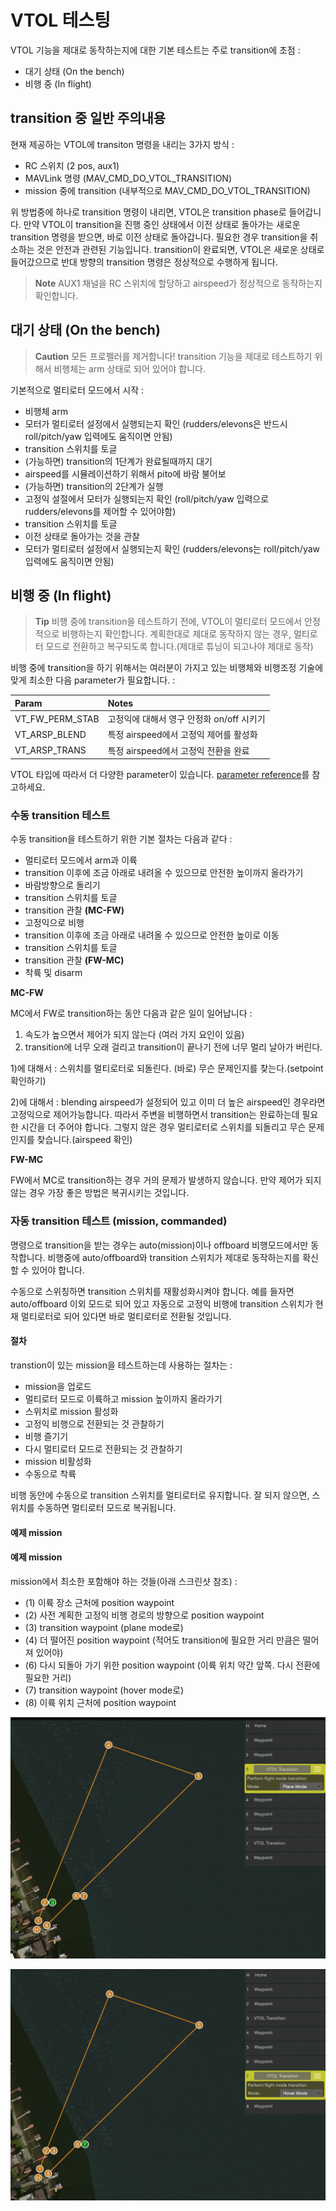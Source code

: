 # VTOL 테스팅

VTOL 기능을 제대로 동작하는지에 대한 기본 테스트는 주로 transition에 초점 :

  * 대기 상태 (On the bench)
  * 비행 중 (In flight)

## transition 중 일반 주의내용

현재 제공하는 VTOL에 transiton 명령을 내리는 3가지 방식 :

  * RC 스위치 (2 pos, aux1)
  * MAVLink 명령 (MAV_CMD_DO_VTOL_TRANSITION)
  * mission 중에 transition (내부적으로 MAV_CMD_DO_VTOL_TRANSITION)

위 방법중에 하나로 transition 명령이 내리면, VTOL은 transition phase로 들어갑니다. 만약 VTOL이 transition을 진행 중인 상태에서 이전 상태로 돌아가는 새로운 transition 명령을 받으면, 바로 이전 상태로 돌아갑니다. 필요한 경우 transition을 취소하는 것은 안전과 관련된 기능입니다. transition이 완료되면, VTOL은 새로운 상태로 들어갔으므로 반대 방향의 transition 명령은 정상적으로 수행하게 됩니다.

> **Note**
AUX1 채널을 RC 스위치에 할당하고 airspeed가 정상적으로 동작하는지 확인합니다.

## 대기 상태 (On the bench)

> **Caution** 모든 프로펠러를 제거합니다! transition 기능을 제대로 테스트하기 위해서 비행체는 arm 상태로 되어 있어야 합니다.

기본적으로 멀티로터 모드에서 시작 :

  * 비행체 arm
  * 모터가 멀티로터 설정에서 실행되는지 확인 (rudders/elevons은 반드시 roll/pitch/yaw 입력에도 움직이면 안됨)
  * transition 스위치를 토글
  * (가능하면) transition의 1단계가 완료될때까지 대기
  * airspeed를 시뮬레이션하기 위해서 pito에 바람 불어보
  * (가능하면) transition의 2단계가 실행
  * 고정익 설절에서 모터가 실행되는지 확인 (roll/pitch/yaw 입력으로 rudders/elevons를 제어할 수 있어야함)
  * transition 스위치를 토글
  * 이전 상태로 돌아가는 것을 관찰
  * 모터가 멀티로터 설정에서 실행되는지 확인 (rudders/elevons는 roll/pitch/yaw입력에도 움직이면 안됨)

## 비행 중 (In flight)

> **Tip** 비행 중에 transition을 테스트하기 전에, VTOL이 멀티로터 모드에서 안정적으로 비행하는지 확인합니다. 계획한대로 제대로 동작하지 않는 경우, 멀티로터 모드로 전환하고 복구되도록 합니다.(제대로 튜닝이 되고나야 제대로 동작)

비행 중에 transition을 하기 위해서는 여러분이 가지고 있는 비행체와 비행조정 기술에 맞게 최소한 다음 parameter가 필요합니다. :

| Param | Notes |
| :--- | :--- |
| VT_FW_PERM_STAB | 고정익에 대해서 영구 안정화 on/off 시키기 |
| VT_ARSP_BLEND | 특정 airspeed에서 고정익 제어를 활성화 |
| VT_ARSP_TRANS | 특정 airspeed에서 고정익 전환을 완료 |

VTOL 타입에 따라서 더 다양한 parameter이 있습니다. [parameter reference](https://pixhawk.org/firmware/parameters#vtol_attitude_control)를 참고하세요.

### 수동 transition 테스트

수동 transition을 테스트하기 위한 기본 절차는 다음과 같다 :

  * 멀티로터 모드에서 arm과 이륙
  * transition 이후에 조금 아래로 내려올 수 있으므로 안전한 높이까지 올라가기
  * 바람방향으로 돌리기
  * transition 스위치를 토글
  * transition 관찰 **(MC-FW)**
  * 고정익으로 비행
  * transition 이후에 조금 아래로 내려올 수 있으므로 안전한 높이로 이동
  * transition 스위치를 토글
  * transition 관찰 **(FW-MC)**
  * 착륙 및 disarm

**MC-FW**

MC에서 FW로 transition하는 동안 다음과 같은 일이 일어납니다 :

  1. 속도가 높으면서 제어가 되지 않는다 (여러 가지 요인이 있음)
  2. transition에 너무 오래 걸리고 transition이 끝나기 전에 너무 멀리 날아가 버린다.

1)에 대해서 : 스위치를 멀티로터로 되돌린다. (바로) 무슨 문제인지를 찾는다.(setpoint 확인하기)

2)에 대해서 : blending airspeed가 설정되어 있고 이미 더 높은 airspeed인 경우라면 고정익으로 제어가능합니다. 따라서 주변을 비행하면서 transition는 완료하는데 필요한 시간을 더 주어야 합니다. 그렇지 않은 경우 멀티로터로 스위치를 되돌리고 무슨 문제인지를 찾습니다.(airspeed 확인)

**FW-MC**

FW에서 MC로 transition하는 경우 거의 문제가 발생하지 않습니다. 만약 제어가 되지 않는 경우 가장 좋은 방법은 복귀시키는 것입니다.

### 자동 transition 테스트 (mission, commanded)

명령으로 transition을 받는 경우는 auto(mission)이나 offboard 비행모드에서만 동작합니다. 비행중에 auto/offboard와 transition 스위치가 제대로 동작하는지를 확신할 수 있어야 합니다.

수동으로 스위칭하면 transition 스위치를 재활성화시켜야 합니다. 예를 들자면 auto/offboard 이외 모드로 되어 있고 자동으로 고정익 비행에 transition 스위치가 현재 멀티로터로 되어 있다면 바로 멀티로터로 전환될 것입니다.

#### 절차


transtion이 있는 mission을 테스트하는데 사용하는 절차는 :

  * mission을 업로드
  * 멀티로터 모드로 이륙하고 mission 높이까지 올라가기
  * 스위치로 mission 활성화  
  * 고정익 비행으로 전환되는 것 관찰하기
  * 비행 즐기기
  * 다시 멀티로터 모드로 전환되는 것 관찰하기
  * mission 비활성화
  * 수동으로 착륙

비행 동안에 수동으로 transition 스위치를 멀티로터로 유지합니다. 잘 되지 않으면, 스위치를 수동하면 멀티로터 모드로 복귀됩니다.

#### 예제 mission

#### 예제 mission

mission에서 최소한 포함해야 하는 것들(아래 스크린샷 참조) :

  * (1) 이륙 장소 근처에 position waypoint
  * (2) 사전 계획한 고정익 비행 경로의 방향으로 position waypoint
  * (3) transition waypoint (plane mode로)
  * (4) 더 떨어진 position waypoint (적어도 transition에 필요한 거리 만큼은 떨어져 있어야)
  * (6) 다시 되돌아 가기 위한 position waypoint (이륙 위치 약간 앞쪽. 다시 전환에 필요한 거리)
  * (7) transition waypoint (hover mode로)
  * (8) 이륙 위치 근처에 position waypoint

![Mission, showing transition WP to plane](../../assets/vtol/qgc_mission_example_a.png)

![Mission, showing transition WP to hover](../../assets/vtol/qgc_mission_example_b.png)
